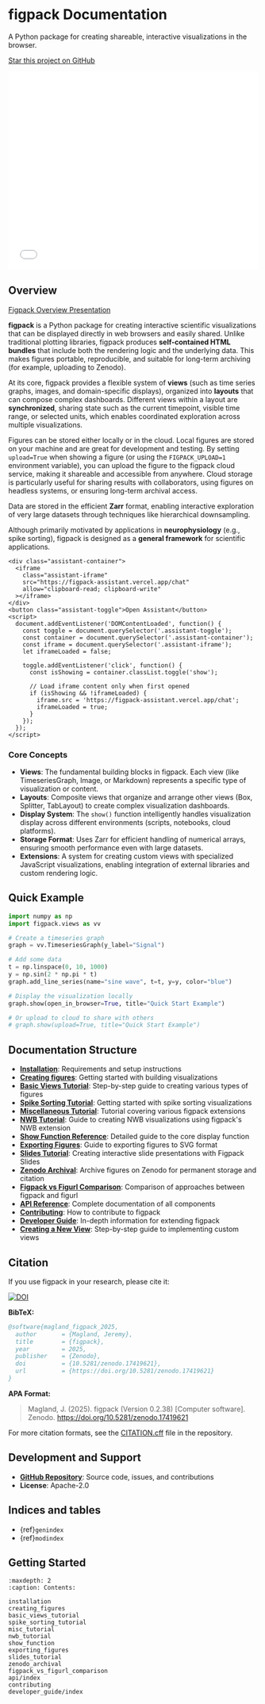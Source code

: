 # figpack Documentation

A Python package for creating shareable, interactive visualizations in the browser.

[Star this project on GitHub](https://github.com/flatironinstitute/figpack)

<iframe src="./example_rotator.html" width="100%" height="400" frameborder="0"></iframe>

## Overview

[Figpack Overview Presentation](https://magland.github.io/figpack-overview-presentation/)

**figpack** is a Python package for creating interactive scientific visualizations that can be displayed directly in web browsers and easily shared. Unlike traditional plotting libraries, figpack produces **self-contained HTML bundles** that include both the rendering logic and the underlying data. This makes figures portable, reproducible, and suitable for long-term archiving (for example, uploading to Zenodo).

At its core, figpack provides a flexible system of **views** (such as time series graphs, images, and domain-specific displays), organized into **layouts** that can compose complex dashboards. Different views within a layout are **synchronized**, sharing state such as the current timepoint, visible time range, or selected units, which enables coordinated exploration across multiple visualizations.

Figures can be stored either locally or in the cloud. Local figures are stored on your machine and are great for development and testing. By setting `upload=True` when showing a figure (or using the `FIGPACK_UPLOAD=1` environment variable), you can upload the figure to the figpack cloud service, making it shareable and accessible from anywhere. Cloud storage is particularly useful for sharing results with collaborators, using figures on headless systems, or ensuring long-term archival access.

Data are stored in the efficient **Zarr** format, enabling interactive exploration of very large datasets through techniques like hierarchical downsampling.

Although primarily motivated by applications in **neurophysiology** (e.g., spike sorting), figpack is designed as a **general framework** for scientific applications.

```{raw} html
<div class="assistant-container">
  <iframe
    class="assistant-iframe"
    src="https://figpack-assistant.vercel.app/chat"
    allow="clipboard-read; clipboard-write"
  ></iframe>
</div>
<button class="assistant-toggle">Open Assistant</button>
<script>
  document.addEventListener('DOMContentLoaded', function() {
    const toggle = document.querySelector('.assistant-toggle');
    const container = document.querySelector('.assistant-container');
    const iframe = document.querySelector('.assistant-iframe');
    let iframeLoaded = false;

    toggle.addEventListener('click', function() {
      const isShowing = container.classList.toggle('show');

      // Load iframe content only when first opened
      if (isShowing && !iframeLoaded) {
        iframe.src = 'https://figpack-assistant.vercel.app/chat';
        iframeLoaded = true;
      }
    });
  });
</script>
```

### Core Concepts

- **Views**: The fundamental building blocks in figpack. Each view (like TimeseriesGraph, Image, or Markdown) represents a specific type of visualization or content.
- **Layouts**: Composite views that organize and arrange other views (Box, Splitter, TabLayout) to create complex visualization dashboards.
- **Display System**: The `show()` function intelligently handles visualization display across different environments (scripts, notebooks, cloud platforms).
- **Storage Format**: Uses Zarr for efficient handling of numerical arrays, ensuring smooth performance even with large datasets.
- **Extensions**: A system for creating custom views with specialized JavaScript visualizations, enabling integration of external libraries and custom rendering logic.

## Quick Example

```python
import numpy as np
import figpack.views as vv

# Create a timeseries graph
graph = vv.TimeseriesGraph(y_label="Signal")

# Add some data
t = np.linspace(0, 10, 1000)
y = np.sin(2 * np.pi * t)
graph.add_line_series(name="sine wave", t=t, y=y, color="blue")

# Display the visualization locally
graph.show(open_in_browser=True, title="Quick Start Example")

# Or upload to cloud to share with others
# graph.show(upload=True, title="Quick Start Example")
```

## Documentation Structure

- **[Installation](installation.md)**: Requirements and setup instructions
- **[Creating figures](creating_figures.md)**: Getting started with building visualizations
- **[Basic Views Tutorial](basic_views_tutorial.md)**: Step-by-step guide to creating various types of figures
- **[Spike Sorting Tutorial](spike_sorting_tutorial.md)**: Getting started with spike sorting visualizations
- **[Miscellaneous Tutorial](misc_tutorial.md)**: Tutorial covering various figpack extensions
- **[NWB Tutorial](nwb_tutorial.md)**: Guide to creating NWB visualizations using figpack's NWB extension
- **[Show Function Reference](show_function.md)**: Detailed guide to the core display function
- **[Exporting Figures](exporting_figures.md)**: Guide to exporting figures to SVG format
- **[Slides Tutorial](slides_tutorial.md)**: Creating interactive slide presentations with Figpack Slides
- **[Zenodo Archival](zenodo_archival.md)**: Archive figures on Zenodo for permanent storage and citation
- **[Figpack vs Figurl Comparison](figpack_vs_figurl_comparison.md)**: Comparison of approaches between figpack and figurl
- **[API Reference](api/index.md)**: Complete documentation of all components
- **[Contributing](contributing.md)**: How to contribute to figpack
- **[Developer Guide](developer_guide/index.md)**: In-depth information for extending figpack
- **[Creating a New View](developer_guide/creating_a_new_view.md)**: Step-by-step guide to implementing custom views

## Citation

If you use figpack in your research, please cite it:

[![DOI](https://zenodo.org/badge/DOI/10.5281/zenodo.17419621.svg)](https://doi.org/10.5281/zenodo.17419621)

**BibTeX:**

```bibtex
@software{magland_figpack_2025,
  author       = {Magland, Jeremy},
  title        = {figpack},
  year         = 2025,
  publisher    = {Zenodo},
  doi          = {10.5281/zenodo.17419621},
  url          = {https://doi.org/10.5281/zenodo.17419621}
}
```

**APA Format:**

> Magland, J. (2025). figpack (Version 0.2.38) [Computer software]. Zenodo. https://doi.org/10.5281/zenodo.17419621

For more citation formats, see the [CITATION.cff](https://github.com/flatironinstitute/figpack/blob/main/CITATION.cff) file in the repository.

## Development and Support

- **[GitHub Repository](https://github.com/flatironinstitute/figpack)**: Source code, issues, and contributions
- **License**: Apache-2.0

## Indices and tables

- {ref}`genindex`
- {ref}`modindex`

## Getting Started

```{toctree}
:maxdepth: 2
:caption: Contents:

installation
creating_figures
basic_views_tutorial
spike_sorting_tutorial
misc_tutorial
nwb_tutorial
show_function
exporting_figures
slides_tutorial
zenodo_archival
figpack_vs_figurl_comparison
api/index
contributing
developer_guide/index
```
